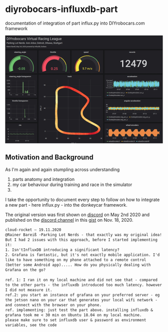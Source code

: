# diyrobocars-influxdb-part
documentation of integration of part influx.py into DIYrobocars.com framework

![](https://github.com/Heavy02011/diyrobocars-influxdb-part/blob/main/images/donkeycar-dashboard-grafana.jpg)

## Motivation and Background
As I'm again and again stumpling across understanding 
1. parts anatomy and integration
2. my car behaviour during training and race in the simulator
3. 
I take the opportunity to document every step to follow on how to integrate a new part - here influx.py - into the donkeycar framework.

The original version was first shown on [discord](https://discord.com/channels/662098530411741184/694603353061195916/705903432120270920) on May 2nd 2020 and published on the [discord channel](https://discord.com/channels/662098530411741184/671604287419187200/778673564387639367) in this [gist](https://gist.github.com/Heavy02011/0c31b8cd6025f50e7387456b25bffc20) on Nov. 18, 2020.

```
cloud-rocket — 19.11.2020
@Rainer Bareiß ·Parking Lot Nerds - that exactly was my original idea! But I had 2 issues with this approach, before I started implementing it:
1. Isn'tInfluxDB introducing a significant latency?
2. Grafana is fantastic, but it's not exactly mobile application. I'd like to have something on my phone attached to a remote control (better some Android app)..... How do you physically dealing with Grafana on the go?

ref. 1: I ran it on my local machine and did not see that - compared to the other parts - the influxdb introduced too much latency. however I did not measure it.
ref.2: you start an instance of grafana on your preferred server - eg the jetson nano on your car that generates your local wifi network - and connect with the browser on your phone.
ref. implementing: just test the part above. installing influxdb & grafana took me < 30 min on Ubuntu 18.04 on my local machine.
please make sure to set influxdb user & password as environment variables, see the code 

```
